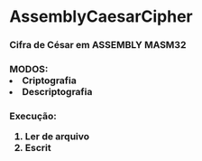 # AssemblyCaesarCipher
<h3>Cifra de César em ASSEMBLY MASM32<h3\> 

<h4>MODOS: <h4\>
  <li>Criptografia
  <li>Descriptografia
 
<h4>Execução: <h4\>
 <ol> 
  <li>Ler de arquivo
  <li>Escrit
 <ol\>
